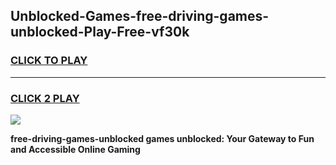 
## Unblocked-Games-free-driving-games-unblocked-Play-Free-vf30k
<h3>
<a href="https://premium76.site?title=free-driving-games-unblocked&ref=20A">CLICK TO PLAY</a></h3>
<hr>

<h3>
<a href="https://premium76.site?title=free-driving-games-unblocked&ref=20A">CLICK 2 PLAY</a>
  
</h3>

<a href="https://premium76.site?title=free-driving-games-unblocked&ref=20A"><img src="https://clearcache.store/games.png"></a>


**free-driving-games-unblocked games unblocked: Your Gateway to Fun and Accessible Online Gaming**
